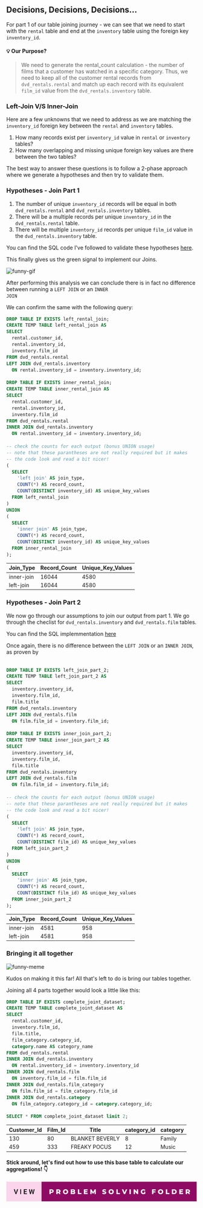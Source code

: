 ## Decisions, Decisions, Decisions...

For part 1 of our table joining journey - we can see that we need to start with the <code>rental</code> table and end at the <code>inventory</code> 
table using the foreign key <code>inventory_id</code>.

#### 💡 Our Purpose?

> We need to generate the rental_count calculation - the number of films that a customer has watched in a specific category. 
Thus, we need to keep all of the customer rental records from <code>dvd_rentals.rental</code> and match up each record with its equivalent 
<code>film_id</code> value from the <code>dvd_rentals.inventory</code> table.

### Left-Join V/S Inner-Join

Here are a few unknowns that we need to address as we are matching the <code>inventory_id</code> foreign key between the <code>rental</code> and 
<code>inventory</code> tables.

1. How many records exist per <code>inventory_id</code> value in <code>rental</code> or <code>inventory</code> tables?
2. How many overlapping and missing unique foreign key values are there between the two tables?

The best way to answer these questions is to follow a 2-phase approach where we generate a hypotheses and then try to validate them. 

### Hypotheses - Join Part 1

1. The number of unique <code>inventory_id</code> records will be equal in both <code>dvd_rentals.rental</code> and <code>dvd_rentals.inventory</code> tables.
2. There will be a multiple records per unique <code>inventory_id</code> in the <code>dvd_rentals.rental</code> table.
3. There will be multiple <code>inventory_id</code> records per unique <code>film_id</code> value in the <code>dvd_rentals.inventory</code> table.

You can find the SQL code I've followed to validate these hypotheses [here](https://github.com/iaks23/Marketing-Analytics-Case-Study/blob/main/Data%20Join%20Folder/Hypotheses.sql). 

This finally gives us the green signal to implement our Joins. 

![funny-gif]()

After performing this analysis we can conclude there is in fact no difference between running a <code>LEFT JOIN</code> or an <code>INNER JOIN</code>

We can confirm the same with the following query:

```sql
DROP TABLE IF EXISTS left_rental_join;
CREATE TEMP TABLE left_rental_join AS
SELECT
  rental.customer_id,
  rental.inventory_id,
  inventory.film_id
FROM dvd_rentals.rental
LEFT JOIN dvd_rentals.inventory
  ON rental.inventory_id = inventory.inventory_id;

DROP TABLE IF EXISTS inner_rental_join;
CREATE TEMP TABLE inner_rental_join AS
SELECT
  rental.customer_id,
  rental.inventory_id,
  inventory.film_id
FROM dvd_rentals.rental
INNER JOIN dvd_rentals.inventory
  ON rental.inventory_id = inventory.inventory_id;

-- check the counts for each output (bonus UNION usage)
-- note that these parantheses are not really required but it makes
-- the code look and read a bit nicer!
(
  SELECT
    'left join' AS join_type,
    COUNT(*) AS record_count,
    COUNT(DISTINCT inventory_id) AS unique_key_values
  FROM left_rental_join
)
UNION
(
  SELECT
    'inner join' AS join_type,
    COUNT(*) AS record_count,
    COUNT(DISTINCT inventory_id) AS unique_key_values
  FROM inner_rental_join
);
```
|Join_Type|Record_Count|Unique_Key_Values|
|---|---|---|
|inner-join|16044|4580|
|left-join|16044|4580|

### Hypotheses - Join Part 2 

We now go through our assumptions to join our output from part 1. We go through the checlist for <code>dvd_rentals.inventory</code> and <code>dvd_rentals.film</code> tables. 

You can find the SQL implemmentation [here]()

Once again, there is no difference between the <code>LEFT JOIN</code> or an <code>INNER JOIN</code>, as proven by

```SQL

DROP TABLE IF EXISTS left_join_part_2;
CREATE TEMP TABLE left_join_part_2 AS
SELECT
  inventory.inventory_id,
  inventory.film_id,
  film.title
FROM dvd_rentals.inventory
LEFT JOIN dvd_rentals.film
  ON film.film_id = inventory.film_id;

DROP TABLE IF EXISTS inner_join_part_2;
CREATE TEMP TABLE inner_join_part_2 AS
SELECT
  inventory.inventory_id,
  inventory.film_id,
  film.title
FROM dvd_rentals.inventory
LEFT JOIN dvd_rentals.film
  ON film.film_id = inventory.film_id;

-- check the counts for each output (bonus UNION usage)
-- note that these parantheses are not really required but it makes
-- the code look and read a bit nicer!
(
  SELECT
    'left join' AS join_type,
    COUNT(*) AS record_count,
    COUNT(DISTINCT film_id) AS unique_key_values
  FROM left_join_part_2
)
UNION
(
  SELECT
    'inner join' AS join_type,
    COUNT(*) AS record_count,
    COUNT(DISTINCT film_id) AS unique_key_values
  FROM inner_join_part_2
);

```
|Join_Type|Record_Count|Unique_Key_Values
|---|---|---|
|inner-join|4581|958|
|left-join|4581|958|



### Bringing it all together 

![funny-meme](https://imgflip.com/i/5ows21)

Kudos on making it this far! All that's left to do is bring our tables together. 

Joining all 4 parts together would look a little like this:

```SQL 
DROP TABLE IF EXISTS complete_joint_dataset;
CREATE TEMP TABLE complete_joint_dataset AS
SELECT
  rental.customer_id,
  inventory.film_id,
  film.title,
  film_category.category_id,
  category.name AS category_name
FROM dvd_rentals.rental
INNER JOIN dvd_rentals.inventory
  ON rental.inventory_id = inventory.inventory_id
INNER JOIN dvd_rentals.film
  ON inventory.film_id = film.film_id
INNER JOIN dvd_rentals.film_category
  ON film.film_id = film_category.film_id
INNER JOIN dvd_rentals.category
  ON film_category.category_id = category.category_id;

SELECT * FROM complete_joint_dataset limit 2;
```
|Customer_Id|Film_Id|Title|category_id|category|
|---|---|---|---|---|
|130|80|BLANKET BEVERLY|8|Family|
|459|333|FREAKY POCUS|12|Music|

#### Stick around, let's find out how to use this base table to calculate our aggregations! 👇

[![problem-solving](https://github.com/iaks23/Marketing-Analytics-Case-Study/blob/main/images/view-problem-solving-folder.svg)](https://github.com/iaks23/Marketing-Analytics-Case-Study/tree/main/Problem%20Solutions%20Folder)

